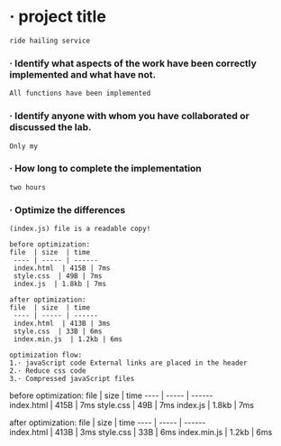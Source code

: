 # · project title
```
ride hailing service
```

###  ·  Identify what aspects of the work have been correctly implemented and what have not.
```
All functions have been implemented
```

### · Identify anyone with whom you have collaborated or discussed the lab.
```
Only my
```

### · How long to complete the implementation
```
two hours
```

### · Optimize the differences
```
(index.js) file is a readable copy!

before optimization:
file  | size  | time
 ---- | ----- | ------  
 index.html  | 415B | 7ms
 style.css  | 49B | 7ms 
 index.js  | 1.8kb | 7ms  

after optimization:
file  | size  | time
 ---- | ----- | ------  
 index.html  | 413B | 3ms
 style.css  | 33B | 6ms 
 index.min.js  | 1.2kb | 6ms  

optimization flow:
1.· javaScript code External links are placed in the header
2.· Reduce css code
3.· Compressed javaScript files
```
before optimization:
file  | size  | time
 ---- | ----- | ------  
 index.html  | 415B | 7ms
 style.css  | 49B | 7ms 
 index.js  | 1.8kb | 7ms  

after optimization:
file  | size  | time
 ---- | ----- | ------  
 index.html  | 413B | 3ms
 style.css  | 33B | 6ms 
 index.min.js  | 1.2kb | 6ms 
